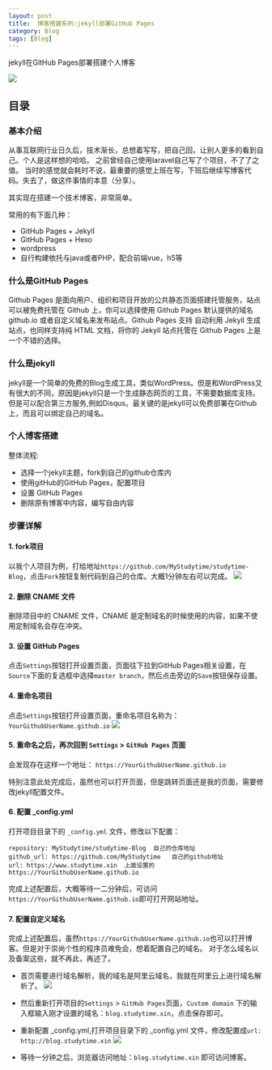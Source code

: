 ```yaml
---
layout: post
title:  博客搭建系列:jekyll部署GitHub Pages
category: Blog 
tags: [Blog]
---
```


jekyll在GitHub Pages部署搭建个人博客


![](https://static.studytime.xin/image/articles/Blog/Blog.png?x-oss-process=image/resize,m_fixed,h_500,w_1000)

## 目录

### 基本介绍

从事互联网行业日久后，技术渐长，总想着写写，把自己回，让别人更多的看到自己。个人是这样想的哈哈。
之前曾经自己使用laravel自己写了个项目，不了了之值。
当时的感觉就会耗时不说，最重要的感觉上班在写，下班后继续写博客代码。失去了，做这件事情的本意（分享）。

其实现在搭建一个技术博客，非常简单。

常用的有下面几种：
- GitHub Pages + Jekyll
- GitHub Pages + Hexo
- wordpress
- 自行构建依托与java或者PHP，配合前端vue，h5等

### 什么是GitHub Pages

Github Pages 是面向用户、组织和项目开放的公共静态页面搭建托管服务，站点可以被免费托管在 Github 上，你可以选择使用 Github Pages 默认提供的域名 github.io 或者自定义域名来发布站点。Github Pages 支持 自动利用 Jekyll 生成站点，也同样支持纯 HTML 文档，将你的 Jekyll 站点托管在 Github Pages 上是一个不错的选择。

### 什么是jekyll

jekyll是一个简单的免费的Blog生成工具，类似WordPress。但是和WordPress又有很大的不同，原因是jekyll只是一个生成静态网页的工具，不需要数据库支持。但是可以配合第三方服务,例如Disqus。最关键的是jekyll可以免费部署在Github上，而且可以绑定自己的域名。

### 个人博客搭建

整体流程:
- 选择一个jekyll主题，fork到自己的github仓库内
- 使用gitHub的GitHub Pages，配置项目
- 设置 GitHub Pages
- 删除原有博客中内容，编写自由内容

### 步骤详解

#### 1. fork项目
以我个人项目为例，打给地址`https://github.com/MyStudytime/studytime-Blog`，点击`Fork`按钮复制代码到自己的仓库。大概1分钟左右可以完成。
![](https://static.studytime.xin/image/articles/Blog/Blog-5.png)

#### 2. 删除 CNAME 文件
删除项目中的 CNAME 文件，CNAME 是定制域名的时候使用的内容，如果不使用定制域名会存在冲突。

#### 3. 设置 GitHub Pages
点击`Settings`按钮打开设置页面，页面往下拉到GitHub Pages相关设置，在`Source`下面的复选框中选择`master branch`，然后点击旁边的`Save`按钮保存设置。

#### 4. 重命名项目
点击`Settings`按钮打开设置页面，重命名项目名称为：`YourGithubUserName.github.io`
![](https://static.studytime.xin/image/articles/Blog/Blog-3.png)

#### 5. 重命名之后，再次回到 `Settings` > `GitHub Pages` 页面
会发现存在这样一个地址： `https://YourGithubUserName.github.io`

特别注意此处完成后，虽然也可以打开页面，但是跳转页面还是我的页面，需要修改jekyll配置文件。

#### 6. 配置 _config.yml
打开项目目录下的 `_config.yml` 文件，修改以下配置：

```
repository: MyStudytime/studytime-Blog  自己的仓库地址
github_url: https://github.com/MyStudytime   自己的github地址
url: https://www.studytime.xin  上面设置的https://YourGithubUserName.github.io
```

完成上述配置后，大概等待一二分钟后，可访问`https://YourGithubUserName.github.io`即可打开网站地址。

#### 7. 配置自定义域名
完成上述配置后，虽然`https://YourGithubUserName.github.io`也可以打开博客。但是对于崇尚个性的程序员难免会，想着配置自己的域名。
对于怎么域名以及备案这些，就不再此，再述了。

- 首页需要进行域名解析，我的域名是阿里云域名，我就在阿里云上进行域名解析了。
![](https://static.studytime.xin/image/articles/Blog/Blog-7.png)

- 然后重新打开项目的`Settings` > `GitHub Pages`页面，`Custom domain` 下的输入框输入刚才设置的域名：`blog.studytime.xin`，点击保存即可。
- 重新配置 _config.yml,打开项目目录下的 _config.yml 文件，修改配置成`url: http://blog.studytime.xin`
![](https://static.studytime.xin/image/articles/Blog/Blog-8.png)

- 等待一分钟之后，浏览器访问地址：`blog.studytime.xin` 即可访问博客。









